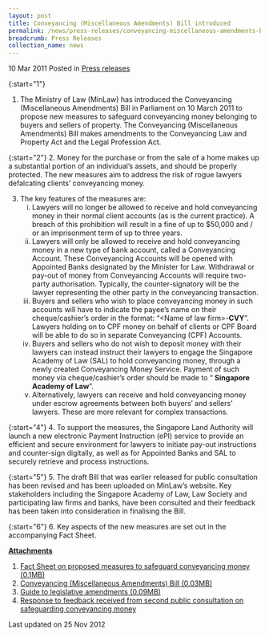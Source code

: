 ```yaml
---
layout: post
title: Conveyancing (Miscellaneous Amendments) Bill introduced
permalink: /news/press-releases/conveyancing-miscellaneous-amendments-bill-introduced
breadcrumb: Press Releases
collection_name: news
---
```


10 Mar 2011 Posted in [Press releases](/news/press-releases)


{:start="1"}
1. The Ministry of Law (MinLaw) has introduced the Conveyancing (Miscellaneous Amendments) Bill in Parliament on 10 March 2011 to propose new measures to safeguard conveyancing money belonging to buyers and sellers of property. The Conveyancing (Miscellaneous Amendments) Bill makes amendments to the Conveyancing Law and Property Act and the Legal Profession Act.

{:start="2"}
2. Money for the purchase or from the sale of a home makes up a substantial portion of an individual’s assets, and should be properly protected.  The new measures aim to address the risk of rogue lawyers defalcating clients’ conveyancing money.



<ol start="3">
<li> The key features of the measures are:

<ol style="list-style-type: lower-roman">

<li>Lawyers will no longer be allowed to receive and hold conveyancing money in their normal client accounts (as is the current practice). A breach of this prohibition will result in a fine of up to $50,000 and / or an imprisonment term of up to three years.</li>

<li>Lawyers will only be allowed to receive and hold conveyancing money in a new type of bank account, called a Conveyancing Account. These Conveyancing Accounts will be opened with Appointed Banks designated by the Minister for Law. Withdrawal or pay-out of money from Conveyancing Accounts will require two-party authorisation. Typically, the counter-signatory will be the lawyer representing the other party in the conveyancing transaction.</li>

<li>Buyers and sellers who wish to place conveyancing money in such accounts will have to indicate the payee’s name on their cheque/cashier’s order in the format: “&lt;Name of law firm&gt;-<strong>CVY</strong>”. Lawyers holding on to CPF money on behalf of clients or CPF Board will be able to do so in separate Conveyancing (CPF) Accounts.</li>

<li>Buyers and sellers who do not wish to deposit money with their lawyers can instead instruct their lawyers to engage the Singapore Academy of Law (SAL) to hold conveyancing money, through a newly created Conveyancing Money Service. Payment of such money via cheque/cashier’s order should be made to “ <strong>Singapore Academy of Law</strong>”.</li>

<li>Alternatively, lawyers can receive and hold conveyancing money under escrow agreements between both buyers’ and sellers’ lawyers. These are more relevant for complex transactions.</li>


</ol>


</li>
</ol>


{:start="4"}
4. To support the measures, the Singapore Land Authority will launch a new electronic Payment Instruction (ePI) service to provide an efficient and secure environment for lawyers to initiate pay-out instructions and counter-sign digitally, as well as for Appointed Banks and SAL to securely retrieve and process instructions.

{:start="5"}
5. The draft Bill that was earlier released for public consultation has been revised and has been uploaded on MinLaw’s website. Key stakeholders including the Singapore Academy of Law, Law Society and participating law firms and banks, have been consulted and their feedback has been taken into consideration in finalising the Bill.

{:start="6"}
6. Key aspects of the new measures are set out in the accompanying Fact Sheet.

**<u>Attachments</u>**

1. [Fact Sheet on proposed measures to safeguard conveyancing money (0.1MB)](/files/news/press-releases/2011/03/linkclick86a5.pdf) 
2. [Conveyancing (Miscellaneous Amendments) Bill (0.03MB)](/files/news/press-releases/2011/03/linkclick9bf3.pdf)
3. [Guide to legislative amendments (0.09MB)](/files/news/press-releases/2011/03/linkclicke45a.pdf)
4. [Response to feedback received from second public consultation on safeguarding conveyancing money](/news/announcements/responses-to-feedback-received-from-the-second-public-consultation-on-safeguarding-conveyancing)


<p class="right-side-updated">Last updated on 25 Nov 2012</p>

